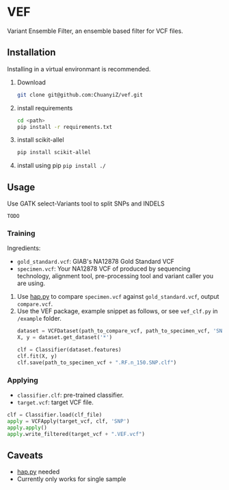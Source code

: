 # VEF
Variant Ensemble Filter, an ensemble based filter for VCF files.

## Installation
Installing in a virtual environmant is recommended.
1. Download
    ```bash
    git clone git@github.com:ChuanyiZ/vef.git
    ```
2. install requirements
    ```bash
    cd <path>
    pip install -r requirements.txt
    ```
3. install scikit-allel
    ```bash
    pip install scikit-allel
    ```
4. install using pip
    `pip install ./`

## Usage
Use GATK select-Variants tool to split SNPs and INDELS
```
TODO
```
### Training
Ingredients:
- `gold_standard.vcf`: GIAB's NA12878 Gold Standard VCF
- `specimen.vcf`: Your NA12878 VCF of produced by sequencing technology, alignment tool, pre-processing tool and variant caller you are using.

1. Use [hap.py](https://github.com/Illumina/hap.py) to compare `specimen.vcf` against `gold_standard.vcf`, output `compare.vcf`.
2. Use the VEF package, example snippet as follows, or see `vef_clf.py` in `/example` folder.
    ```python
    dataset = VCFDataset(path_to_compare_vcf, path_to_specimen_vcf, 'SNP')
    X, y = dataset.get_dataset('*')

    clf = Classifier(dataset.features)
    clf.fit(X, y)
    clf.save(path_to_specimen_vcf + ".RF.n_150.SNP.clf")
    ```

### Applying
- `classifier.clf`: pre-trained classifier.
- `target.vcf`: target VCF file.

```python
clf = Classifier.load(clf_file)
apply = VCFApply(target_vcf, clf, 'SNP')
apply.apply()
apply.write_filtered(target_vcf + ".VEF.vcf")
```

## Caveats
- [hap.py](https://github.com/Illumina/hap.py) needed
- Currently only works for single sample